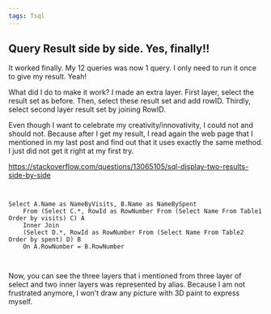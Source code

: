 ```yaml
---
tags: Tsql
---
```

## Query Result side by side. Yes, finally!!

It worked finally. My 12 queries was now 1 query. I only need to run it once to give my result. Yeah!

What did I do to make it work? I made an extra layer. First layer, select the result set as before. Then, select  these result set and add rowID. Thirdly, select second layer result set by joining RowID.


Even though I want to celebrate my creativity/innovativity, I could not and should not. Because after I get my result, I read again the web page that I mentioned in my last post and find out that it uses exactly the same method. I just did not get it right at my first try.

https://stackoverflow.com/questions/13065105/sql-display-two-results-side-by-side 

```tsql


Select A.Name as NameByVisits, B.Name as NameBySpent
    From (Select C.*, RowId as RowNumber From (Select Name From Table1 Order by visits) C) A
    Inner Join
    (Select D.*, RowId as RowNumber From (Select Name From Table2 Order by spent) D) B
    On A.RowNumber = B.RowNumber
    
    
```



Now, you can see the three layers that i mentioned from three layer of select and two inner layers was represented by alias. Because I am not frustrated anymore, I won’t draw any picture with 3D paint to express myself.

 

